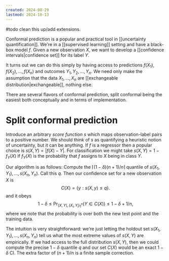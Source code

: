 ```yaml
---
created: 2024-08-29
lastmod: 2024-10-13
---
```


#todo clean this up/add extensions. 

Conformal prediction is a popular and practical tool in [[uncertainty quantification]]. We're in a [[supervised learning]] setting and have a black-box model $f$. Given a new observation $X$, we want to develop a [[confidence intervals|confidence set]] for its label $Y$. 

It turns out we can do this simply by having access to predictions $f(X_1), f(X_2), \dots, f(X_n)$ and outcomes $Y_1, Y_2, \dots, Y_n$. We need only make the assumption that the data $X_1, \dots, X_n$ are [[exchangeable distribution|exchangeable]], nothing else. 

There are several flavors of conformal prediction, split conformal being the easiest both conceptually and in terms of implementation. 

# Split conformal prediction

Introduce an arbitrary _score function_ $s$ which maps observation-label pairs to a positive number. We should think of $s$ as quantifying a heuristic notion of uncertainty, but it can be anything. If $f$ is a regressor then a popular choice is $s(X, Y) = |f(X) - Y|$. For classification we might take $s(X,Y) = 1 - f_Y(X)$ if $f_Y(X)$ is the probability that $f$ assigns to $X$ being in class $Y$. 

Our algorithm is as follows: Compute the $\lceil (1-\delta)(n+1)/n\rceil$ quantile of $s(X_1, Y_1), \dots, s(X_n, Y_n)$. Call this $q$. Then our confidence set for a new observation $X$ is
$$
C(X) = \{y: s(X,y)\leq q\}.
$$
and it obeys $$
1-\delta\leq \Pr_{(X,Y), (X_i,Y_i)_1^n}(Y\in C(X))\leq 1-\delta + 1/n,
$$
where we note that the probability is over both the new test point and the training data.

The intuition is very straightforward: we're just letting the holdout set $s(X_1,Y_1),\dots,s(X_n,Y_n)$ tell us what the most extreme values of $s(X,Y)$ are empirically. If we had access to the full distribution $s(X,Y)$, then we could compute the precise $1-\delta$ quantile $q$ and our set $C(X)$ would be an exact $1-\delta$ CI. The extra factor of $(n+1)/n$ is a finite sample correction. 

